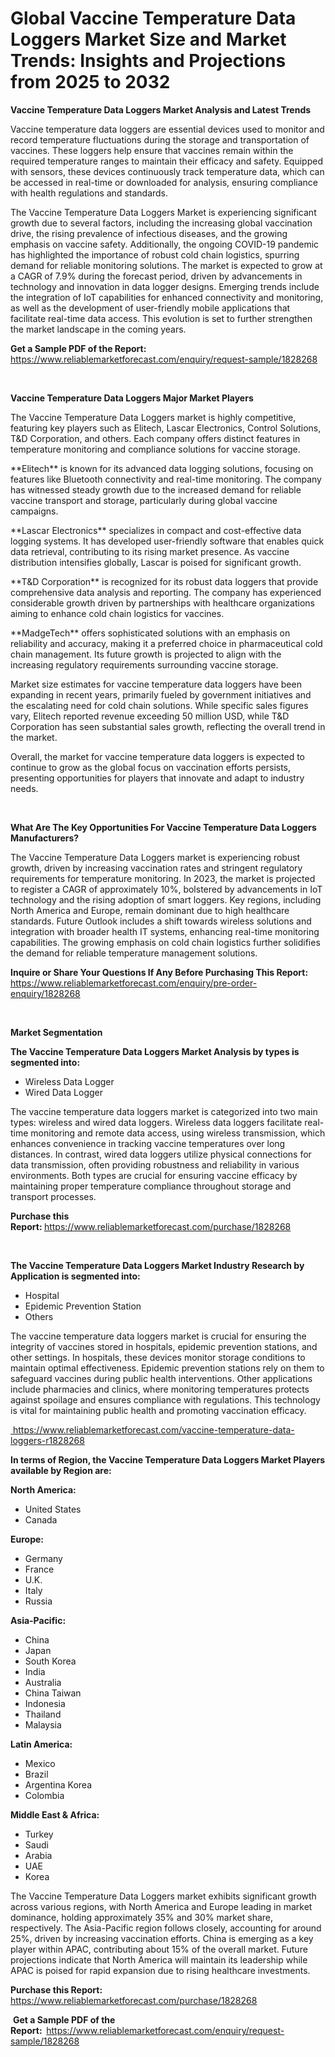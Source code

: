 <p><h1>Global Vaccine Temperature Data Loggers Market Size and Market Trends: Insights and Projections from 2025 to 2032</h1></p><p><strong>Vaccine Temperature Data Loggers Market Analysis and Latest Trends</strong></p>
<p><p>Vaccine temperature data loggers are essential devices used to monitor and record temperature fluctuations during the storage and transportation of vaccines. These loggers help ensure that vaccines remain within the required temperature ranges to maintain their efficacy and safety. Equipped with sensors, these devices continuously track temperature data, which can be accessed in real-time or downloaded for analysis, ensuring compliance with health regulations and standards.</p><p>The Vaccine Temperature Data Loggers Market is experiencing significant growth due to several factors, including the increasing global vaccination drive, the rising prevalence of infectious diseases, and the growing emphasis on vaccine safety. Additionally, the ongoing COVID-19 pandemic has highlighted the importance of robust cold chain logistics, spurring demand for reliable monitoring solutions. The market is expected to grow at a CAGR of 7.9% during the forecast period, driven by advancements in technology and innovation in data logger designs. Emerging trends include the integration of IoT capabilities for enhanced connectivity and monitoring, as well as the development of user-friendly mobile applications that facilitate real-time data access. This evolution is set to further strengthen the market landscape in the coming years.</p></p>
<p><strong>Get a Sample PDF of the Report:&nbsp;</strong> <a href="https://www.reliablemarketforecast.com/enquiry/request-sample/1828268?utm_campaign=3203&utm_medium=2&utm_source=Github&utm_content=ia&utm_term=14042025&utm_id=vaccine-temperature-data-loggers">https://www.reliablemarketforecast.com/enquiry/request-sample/1828268</a></p>
<p>&nbsp;</p>
<p><strong>Vaccine Temperature Data Loggers Major Market Players</strong></p>
<p><p>The Vaccine Temperature Data Loggers market is highly competitive, featuring key players such as Elitech, Lascar Electronics, Control Solutions, T&D Corporation, and others. Each company offers distinct features in temperature monitoring and compliance solutions for vaccine storage.</p><p>**Elitech** is known for its advanced data logging solutions, focusing on features like Bluetooth connectivity and real-time monitoring. The company has witnessed steady growth due to the increased demand for reliable vaccine transport and storage, particularly during global vaccine campaigns.</p><p>**Lascar Electronics** specializes in compact and cost-effective data logging systems. It has developed user-friendly software that enables quick data retrieval, contributing to its rising market presence. As vaccine distribution intensifies globally, Lascar is poised for significant growth.</p><p>**T&D Corporation** is recognized for its robust data loggers that provide comprehensive data analysis and reporting. The company has experienced considerable growth driven by partnerships with healthcare organizations aiming to enhance cold chain logistics for vaccines.</p><p>**MadgeTech** offers sophisticated solutions with an emphasis on reliability and accuracy, making it a preferred choice in pharmaceutical cold chain management. Its future growth is projected to align with the increasing regulatory requirements surrounding vaccine storage.</p><p>Market size estimates for vaccine temperature data loggers have been expanding in recent years, primarily fueled by government initiatives and the escalating need for cold chain solutions. While specific sales figures vary, Elitech reported revenue exceeding 50 million USD, while T&D Corporation has seen substantial sales growth, reflecting the overall trend in the market.</p><p>Overall, the market for vaccine temperature data loggers is expected to continue to grow as the global focus on vaccination efforts persists, presenting opportunities for players that innovate and adapt to industry needs.</p></p>
<p>&nbsp;</p>
<p><strong>What Are The Key Opportunities For Vaccine Temperature Data Loggers Manufacturers?</strong></p>
<p><p>The Vaccine Temperature Data Loggers market is experiencing robust growth, driven by increasing vaccination rates and stringent regulatory requirements for temperature monitoring. In 2023, the market is projected to register a CAGR of approximately 10%, bolstered by advancements in IoT technology and the rising adoption of smart loggers. Key regions, including North America and Europe, remain dominant due to high healthcare standards. Future Outlook includes a shift towards wireless solutions and integration with broader health IT systems, enhancing real-time monitoring capabilities. The growing emphasis on cold chain logistics further solidifies the demand for reliable temperature management solutions.</p></p>
<p><strong>Inquire or Share Your Questions If Any Before Purchasing This Report:</strong> <a href="https://www.reliablemarketforecast.com/enquiry/pre-order-enquiry/1828268?utm_campaign=3203&utm_medium=2&utm_source=Github&utm_content=ia&utm_term=14042025&utm_id=vaccine-temperature-data-loggers">https://www.reliablemarketforecast.com/enquiry/pre-order-enquiry/1828268</a></p>
<p>&nbsp;</p>
<p><strong>Market Segmentation</strong></p>
<p><strong>The Vaccine Temperature Data Loggers Market Analysis by types is segmented into:</strong></p>
<p><ul><li>Wireless Data Logger</li><li>Wired Data Logger</li></ul></p>
<p><p>The vaccine temperature data loggers market is categorized into two main types: wireless and wired data loggers. Wireless data loggers facilitate real-time monitoring and remote data access, using wireless transmission, which enhances convenience in tracking vaccine temperatures over long distances. In contrast, wired data loggers utilize physical connections for data transmission, often providing robustness and reliability in various environments. Both types are crucial for ensuring vaccine efficacy by maintaining proper temperature compliance throughout storage and transport processes.</p></p>
<p><strong>Purchase this Report:&nbsp;</strong><a href="https://www.reliablemarketforecast.com/purchase/1828268?utm_campaign=3203&utm_medium=2&utm_source=Github&utm_content=ia&utm_term=14042025&utm_id=vaccine-temperature-data-loggers">https://www.reliablemarketforecast.com/purchase/1828268</a></p>
<p>&nbsp;</p>
<p><strong>The Vaccine Temperature Data Loggers Market Industry Research by Application is segmented into:</strong></p>
<p><ul><li>Hospital</li><li>Epidemic Prevention Station</li><li>Others</li></ul></p>
<p><p>The vaccine temperature data loggers market is crucial for ensuring the integrity of vaccines stored in hospitals, epidemic prevention stations, and other settings. In hospitals, these devices monitor storage conditions to maintain optimal effectiveness. Epidemic prevention stations rely on them to safeguard vaccines during public health interventions. Other applications include pharmacies and clinics, where monitoring temperatures protects against spoilage and ensures compliance with regulations. This technology is vital for maintaining public health and promoting vaccination efficacy.</p></p>
<p><a href="https://www.reliablemarketforecast.com/vaccine-temperature-data-loggers-r1828268?utm_campaign=3203&utm_medium=2&utm_source=Github&utm_content=ia&utm_term=14042025&utm_id=vaccine-temperature-data-loggers">&nbsp;https://www.reliablemarketforecast.com/vaccine-temperature-data-loggers-r1828268</a></p>
<p><strong>In terms of Region, the Vaccine Temperature Data Loggers Market Players available by Region are:</strong></p>
<p>
    <p> <strong> North America: </strong>
        <ul>
            <li>United States</li>
            <li>Canada</li>
        </ul>
        </p> 
    <p> <strong> Europe: </strong>
        <ul>
            <li>Germany</li>
            <li>France</li>
            <li>U.K.</li>
            <li>Italy</li>
            <li>Russia</li>
        </ul>
        </p> 
    <p> <strong> Asia-Pacific: </strong>
        <ul>
            <li>China</li>
            <li>Japan</li>
            <li>South Korea</li>
            <li>India</li>
            <li>Australia</li>
            <li>China Taiwan</li>
            <li>Indonesia</li>
            <li>Thailand</li>
            <li>Malaysia</li>
        </ul>
        </p> 
    <p> <strong> Latin America: </strong>
        <ul>
            <li>Mexico</li>
            <li>Brazil</li>
            <li>Argentina Korea</li>
            <li>Colombia</li>
        </ul>
        </p> 
    <p> <strong> Middle East & Africa: </strong>
        <ul>
            <li>Turkey</li>
            <li>Saudi</li>
            <li>Arabia</li>
            <li>UAE</li>
            <li>Korea</li>
        </ul>
    </p>
    </p>
<p><p>The Vaccine Temperature Data Loggers market exhibits significant growth across various regions, with North America and Europe leading in market dominance, holding approximately 35% and 30% market share, respectively. The Asia-Pacific region follows closely, accounting for around 25%, driven by increasing vaccination efforts. China is emerging as a key player within APAC, contributing about 15% of the overall market. Future projections indicate that North America will maintain its leadership while APAC is poised for rapid expansion due to rising healthcare investments.</p></p>
<p><strong>Purchase this Report: </strong><a href="https://www.reliablemarketforecast.com/purchase/1828268?utm_campaign=3203&utm_medium=2&utm_source=Github&utm_content=ia&utm_term=14042025&utm_id=vaccine-temperature-data-loggers">https://www.reliablemarketforecast.com/purchase/1828268</a></p>
<p>&nbsp;<strong>Get a Sample PDF of the Report:&nbsp;&nbsp;</strong><a href="https://www.reliablemarketforecast.com/enquiry/request-sample/1828268?utm_campaign=3203&utm_medium=2&utm_source=Github&utm_content=ia&utm_term=14042025&utm_id=vaccine-temperature-data-loggers">https://www.reliablemarketforecast.com/enquiry/request-sample/1828268</a></p>
<p><strong></strong></p>
<p><p></p><p></p><p></p></p>